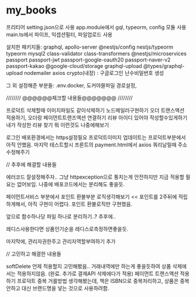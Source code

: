 # my_books

프리티어 setting.json으로 사용
app.module에서 gql, typeorm, config 모듈 사용
main.ts에서 파이프, 익셉션필터, 파일업로드 사용

설치한 패키지들: graphql, apollo-server @nestjs/config nestjs/typeorm typeorm mysql2 class-validator class-transformers @nestjs/microservices
passport passport-jwt passport-google-oauth20 passport-naver-v2 passport-kakao
@google-cloud/storage graphql-upload @types/graphql-upload
nodemailer
axios
crypto(내장) : 구글로그인 난수비밀번호 생성

그 외 설정해준 부분들: .env.docker, 도커야믈파일 경로설정,

////////
@@@@@@체크할 내용들@@@@@@@
////////

프로덕트 삭제할때 이미지파일도 같이삭제하기
노드메일러구현하기
오더 트랜스액션 적용하기, 오더랑 페이먼트트랜즈액션 연결하기
리뷰 아이디 있어야 작성할수있게하기
내가 작성한 리뷰 찾기 뭐 이런것도 나중에해보기

로그인 배포환경에서는 https설정필요
프로덕트이미지 업데이트는 프로덕트부분에서 아직 안했음.
마지막 테스트할시 프론트의 payment.html에서 axios 쿼리날릴때 주소 수정해주기

// 추후에 해결할 내용들

에러코드 잘설정해주자.. 그냥 httpexception으로 퉁치는게 안전하지만 지금 적용할 필요는 없어보임.
나중에 배포코드에서는 분리해도 좋을듯.

페이먼트서비스 부분에서 포인트 환불부분 로직생각해보기 << 포인트를 2주뒤에 적립하게해서, 아직 구현이 어렵다. 포인트 환불로직만 구현했음.

앞으로 함수하나당 파일 하나로 분리하기..? 추후에..

레디스사용한다면 상품인기순을 레디스로측정하면좋을듯.

마지막에, 관리자권한주고 관리자역할부여하기 추가

// 고민하고 해결한 내용들

softDelete 언제 적용할지 고민해봤음.. 거래내역에만 하는게 좋을듯하여 상품 삭제에서는 적용하지않음. (완료. 추가로 결제API 삭제에다가 적용)
페이먼트 트랜스액션 적용하기
프로덕트 중복 거를방법 생각해봤는데, 책은 ISBN으로 중복처리하고, 상품은 중복 안하고 대신 브랜드명을 넣는 것으로 사용하려함.
